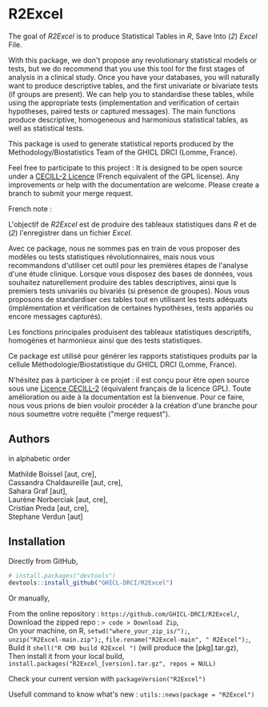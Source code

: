 # R2Excel

<!-- badges: start -->
<!-- badges: end -->

The goal of *R2Excel* is to produce Statistical Tables in *R*, Save Into (*2*) *Excel* File. 

With this package, we don't propose any revolutionary statistical models or tests, but we do recommend that you use this tool for the first stages of analysis in a clinical study. Once you have your databases, you will naturally want to produce descriptive tables, and the first univariate or bivariate tests (if groups are present). We can help you to standardise these tables, while using the appropriate tests (implementation and verification of certain hypotheses, paired tests or captured messages). The main functions produce descriptive, homogeneous and harmonious statistical tables, as well as statistical tests.  

This package is used to generate statistical reports produced by the Methodology/Biostatistics Team of the GHICL DRCI (Lomme, France).

Feel free to participate to this project : It is designed to be open source under a [CECILL-2 Licence](https://cecill.info/licences/Licence_CeCILL_V2.1-en.txt) (French equivalent of the GPL license).
Any improvements or help with the documentation are welcome. Please create a branch to submit your merge request. 

French note : 

L'objectif de *R2Excel* est de produire des tableaux statistiques dans *R* et de (*2*) l'enregistrer dans un fichier *Excel*. 

Avec ce package, nous ne sommes pas en train de vous proposer des modèles ou tests statistiques révolutionnaires, mais nous vous recommandons d'utiliser cet outil pour les premières étapes de l'analyse d'une étude clinique. Lorsque vous disposez des bases de données, vous souhaitez naturellement produire des tables descriptives, ainsi que ls premiers tests univariés ou bivariés (si présence de groupes). Nous vous proposons de standardiser ces tables tout en utilisant les tests adéquats (implémentation et vérification de certaines hypothèses, tests appariés ou encore messages capturés). 

Les fonctions principales produisent des tableaux statistiques descriptifs, homogènes et harmonieux ainsi que des tests statistiques.  

Ce package est utilisé pour générer les rapports statistiques produits par la cellule Méthodologie/Biostatistique du GHICL DRCI (Lomme, France).

N'hésitez pas à participer à ce projet : il est conçu pour être open source sous une [Licence CECILL-2](https://cecill.info/licences/Licence_CeCILL_V2.1-fr.txt) (équivalent français de la licence GPL). 
Toute amélioration ou aide à la documentation est la bienvenue. Pour ce faire, nous vous prions de bien vouloir procéder à la création d'une branche pour nous soumettre votre requête ("merge request"). 


## Authors

in alphabetic order 

  Mathilde Boissel [aut, cre],  
  Cassandra Chaldaureille [aut, cre],  
  Sahara Graf [aut],  
  Laurène Norberciak [aut, cre],  
  Cristian Preda [aut, cre],  
  Stephane Verdun [aut]  

## Installation

Directly from GitHub, 

```r
# install.packages("devtools")
devtools::install_github("GHICL-DRCI/R2Excel")
```

Or manually,  

From the online repository : `https://github.com/GHICL-DRCI/R2Excel/`,  
Download the zipped repo : `> code > Download Zip`,  
On your machine, on R, `setwd("where_your_zip_is/");`,  
`unzip("R2Excel-main.zip");`, `file.rename("R2Excel-main", " R2Excel");`,  
Build it `shell("R CMD build R2Excel ")` (will produce the [pkg].tar.gz),  
Then install it from your local build, `install.packages("R2Excel_[version].tar.gz", repos = NULL)`  

Check your current version with `packageVersion("R2Excel")`

Usefull command to know what's new : `utils::news(package = "R2Excel")`
